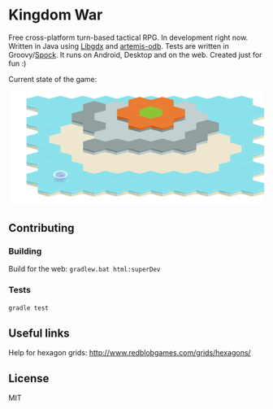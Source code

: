 # Kingdom War

Free cross-platform turn-based tactical RPG. In development right now. Written in Java using [Libgdx](https://libgdx.badlogicgames.com/) and [artemis-odb](https://github.com/junkdog/artemis-odb). Tests are written in Groovy/[Spock](https://github.com/spockframework/spock). It runs on Android, Desktop and on the web. Created just for fun :)

Current state of the game:

![Current state](doc/game_state.png)

## Contributing

### Building

Build for the web: `gradlew.bat html:superDev`

### Tests

`gradle test`

## Useful links

Help for hexagon grids: http://www.redblobgames.com/grids/hexagons/

## License

MIT

